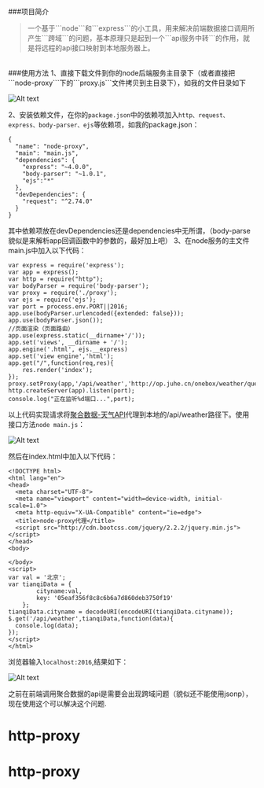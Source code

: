 ###项目简介
<blockquote>
一个基于```node```和```express```的小工具，用来解决前端数据接口调用所产生```跨域```的问题，基本原理只是起到一个```api服务中转```的作用，就是将远程的api接口映射到本地服务器上。
</blockquote><br/>
###使用方法
1、直接下载文件到你的node后端服务主目录下（或者直接把```node-proxy```下的```proxy.js```文件拷贝到主目录下），如我的文件目录如下

![Alt text](./images/1.png)


2、安装依赖文件，在你的```package.json```中的依赖项加入```http、request、express、body-parser、ejs```等依赖项，如我的package.json：
```
{
  "name": "node-proxy",
  "main": "main.js",
  "dependencies": {
    "express": "~4.0.0",
    "body-parser": "~1.0.1",
    "ejs":"*"
  },
  "devDependencies": {
    "request": "^2.74.0"
  }
}

```
其中依赖项放在devDependencies还是dependencies中无所谓，（body-parse貌似是来解析app回调函数中的参数的，最好加上吧）
3、在node服务的主文件main.js中加入以下代码：
```
var express = require('express');
var app = express();
var http = require("http");
var bodyParser = require('body-parser');
var proxy = require('./proxy');
var ejs = require('ejs');
var port = process.env.PORT||2016;
app.use(bodyParser.urlencoded({extended: false}));
app.use(bodyParser.json());
//页面渲染（页面路由）
app.use(express.static(__dirname+'/'));
app.set('views', __dirname + '/');
app.engine('.html', ejs.__express)
app.set('view engine','html');
app.get("/",function(req,res){
	res.render('index');
});
proxy.setProxy(app,'/api/weather','http://op.juhe.cn/onebox/weather/query');
http.createServer(app).listen(port);
console.log("正在监听%d端口...",port);
```
以上代码实现请求将[聚合数据-天气API](https://www.juhe.cn/docs/api/id/73)代理到本地的/api/weather路径下。使用接口方法```node main.js```：

![Alt text](./images/2.png)

然后在index.html中加入以下代码：
```
<!DOCTYPE html>
<html lang="en">
<head>
  <meta charset="UTF-8">
  <meta name="viewport" content="width=device-width, initial-scale=1.0">
  <meta http-equiv="X-UA-Compatible" content="ie=edge">
  <title>node-proxy代理</title>
  <script src="http://cdn.bootcss.com/jquery/2.2.2/jquery.min.js"></script>
</head>
<body>

</body>
<script>
var val = '北京';
var tianqiData = {
        cityname:val,
        key: '05eaf356f8c8c6b6a7d860deb3750f19'
    };
tianqiData.cityname = decodeURI(encodeURI(tianqiData.cityname));
$.get('/api/weather',tianqiData,function(data){
  console.log(data);
});
</script>
</html>

```
浏览器输入```localhost:2016```,结果如下：

![Alt text](./images/3.png)

之前在前端调用聚合数据的api是需要会出现跨域问题（貌似还不能使用jsonp），现在使用这个可以解决这个问题.
# http-proxy
# http-proxy
